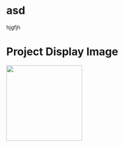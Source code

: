 # asd
hjgfjh

# Project Display Image
<p>
<a href="https://github.com/volkanndogan/asd/blob/master/Screenshot_1.png" target="_blank">
<img src="https://github.com/volkanndogan/asd/blob/master/Screenshot_1.png" width="200" style="max-width:100%;"></a>
</p>

